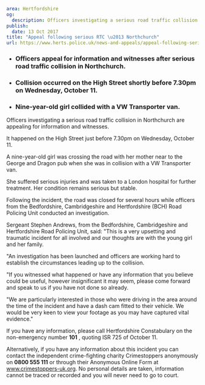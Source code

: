 ```yaml
area: Hertfordshire
og:
  description: Officers investigating a serious road traffic collision in Northchurch are appealing for information and witnesses.
publish:
  date: 13 Oct 2017
title: "Appeal following serious RTC \u2013 Northchurch"
url: https://www.herts.police.uk/news-and-appeals/appeal-following-serious-rtc-northchurch
```

* ### Officers appeal for information and witnesses after serious road traffic collision in Northchurch.

 * ### Collision occurred on the High Street shortly before 7.30pm on Wednesday, October 11.

 * ### Nine-year-old girl collided with a VW Transporter van.

Officers investigating a serious road traffic collision in Northchurch are appealing for information and witnesses.

It happened on the High Street just before 7.30pm on Wednesday, October 11.

A nine-year-old girl was crossing the road with her mother near to the George and Dragon pub when she was in collision with a VW Transporter van.

She suffered serious injuries and was taken to a London hospital for further treatment. Her condition remains serious but stable.

Following the incident, the road was closed for several hours while officers from the Bedfordshire, Cambridgeshire and Hertfordshire (BCH) Road Policing Unit conducted an investigation.

Sergeant Stephen Andrews, from the Bedfordshire, Cambridgeshire and Hertfordshire Road Policing Unit, said: "This is a very upsetting and traumatic incident for all involved and our thoughts are with the young girl and her family.

"An investigation has been launched and officers are working hard to establish the circumstances leading up to the collision.

"If you witnessed what happened or have any information that you believe could be useful, however insignificant it may seem, please come forward and speak to us if you have not done so already.

"We are particularly interested in those who were driving in the area around the time of the incident and have a dash cam fitted to their vehicle. We would be very keen to view your footage as you may have captured vital evidence."

If you have any information, please call Hertfordshire Constabulary on the non-emergency number **101** , quoting ISR 725 of October 11.

Alternatively, if you have any information about this incident you can contact the independent crime-fighting charity Crimestoppers anonymously on **0800 555 111** or through their Anonymous Online Form at www.crimestoppers-uk.org. No personal details are taken, information cannot be traced or recorded and you will never need to go to court.
